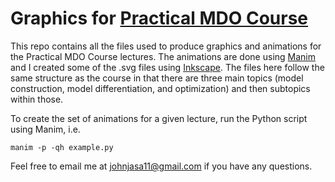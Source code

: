 # Graphics for [Practical MDO Course](https://openmdao.github.io/PracticalMDO/intro.html)

This repo contains all the files used to produce graphics and animations for the Practical MDO Course lectures.
The animations are done using [Manim](https://github.com/ManimCommunity/manim/) and I created some of the .svg files using [Inkscape](https://inkscape.org/).
The files here follow the same structure as the course in that there are three main topics (model construction, model differentiation, and optimization) and then subtopics within those.

To create the set of animations for a given lecture, run the Python script using Manim, i.e.

```
manim -p -qh example.py
```
Feel free to email me at johnjasa11@gmail.com if you have any questions.
